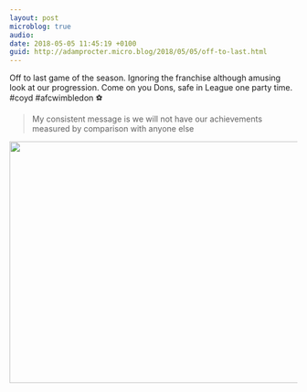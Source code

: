 ```yaml
---
layout: post
microblog: true
audio: 
date: 2018-05-05 11:45:19 +0100
guid: http://adamprocter.micro.blog/2018/05/05/off-to-last.html
---
```

Off to last game of the season. Ignoring the franchise although amusing look at our progression. Come on you Dons, safe in League one party time. #coyd #afcwimbledon ⚽️

>My consistent message is we will not have our achievements measured by comparison with anyone else

<img src="http://discursive.adamprocter.co.uk/uploads/2018/9d2df92233.jpg" width="600" height="423" />
